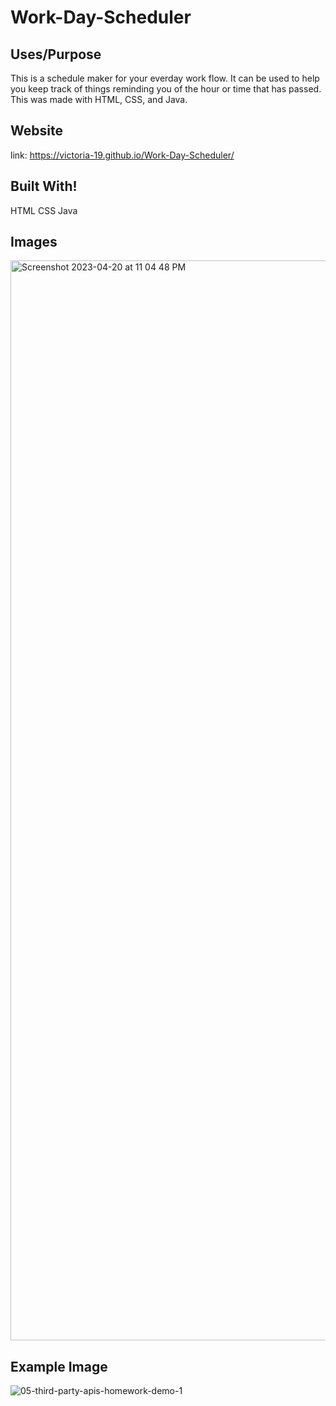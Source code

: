 # Work-Day-Scheduler
## Uses/Purpose
This is a schedule maker for your everday work flow. It can be used to help you keep track of things reminding you of the hour or time that has passed.
This was made with HTML, CSS, and Java. 

## Website
link: https://victoria-19.github.io/Work-Day-Scheduler/

## Built With!
HTML CSS Java

## Images 

<img width="1728" alt="Screenshot 2023-04-20 at 11 04 48 PM" src="https://user-images.githubusercontent.com/127163834/233538439-e312c494-6377-4ce2-ad52-97fa49960b80.png">

## Example Image

![05-third-party-apis-homework-demo-1](https://user-images.githubusercontent.com/127163834/233538484-0695b014-f3d7-4995-a83d-3b23ecf8195d.gif)
